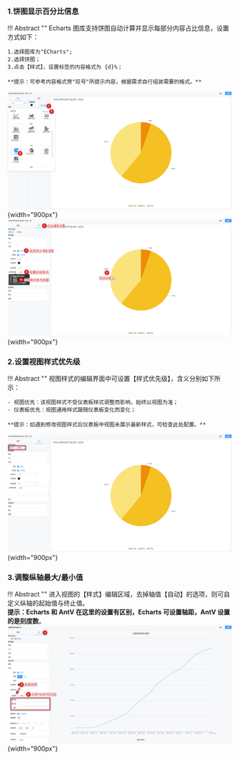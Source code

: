 
### 1.饼图显示百分比信息

!!! Abstract ""
    Echarts 图库支持饼图自动计算并显示每部分内容占比信息，设置方式如下：

    1.选择图库为"ECharts";  
    2.选择饼图；  
    3.点击【样式】，设置标签的内容格式为 {d}%；  

    **提示：可参考内容格式旁"叹号"所提示内容，根据需求自行组装需要的格式。**

![饼图百分比设置](../../img/demo/tips/饼图百分比-选择图表.png){width="900px"}
![饼图百分比设置](../../img/demo/tips/饼图百分比-设置内容格式.png){width="900px"}

### 2.设置视图样式优先级

!!! Abstract ""
    视图样式的编辑界面中可设置【样式优先级】，含义分别如下所示：

    - 视图优先：该视图样式不受仪表板样式调整而影响，始终以视图为准；
    - 仪表板优先：视图通用样式跟随仪表板变化而变化；

    **提示：如遇到修改视图样式后仪表板中视图未展示最新样式，可检查此处配置。**
![视图样式优先级设置](../../img/demo/tips/视图样式优先级设置.png){width="900px"}

### 3.调整纵轴最大/最小值

!!! Abstract ""
    进入视图的【样式】编辑区域，去掉轴值【自动】的选项，则可自定义纵轴的起始值与终止值。  
    **提示：Echarts 和 AntV 在这里的设置有区别，Echarts 可设置轴距，AntV 设置的是刻度数**。
![设置视图纵轴](../../img/demo/tips/设置视图纵轴.png){width="900px"}
